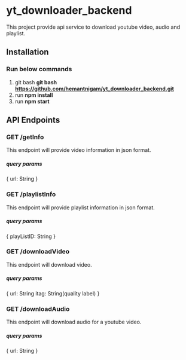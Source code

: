 # yt_downloader_backend

This project provide api service to download youtube video, audio and playlist.

## Installation
 
### Run below commands
1. git bash <strong>git bash https://github.com/hemantnigam/yt_downloader_backend.git</strong>
2. run <strong>npm install</strong>
3. run <strong>npm start</strong>

## API Endpoints

### GET /getInfo
This endpoint will provide video information in json format.
##### query params 
{
 url: String
}


### GET /playlistInfo
This endpoint will provide playlist information in json format.
##### query params 
{
 playListID: String
}


### GET /downloadVideo
This endpoint will download video.
##### query params 
{
 url: String
 itag: String(quality label)
}


### GET /downloadAudio
This endpoint will download audio for a youtube video.
##### query params 
{
 url: String
}
